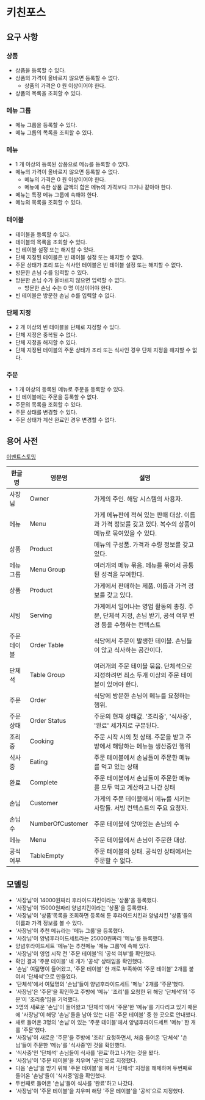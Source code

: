 # 키친포스

## 요구 사항

### 상품

* 상품을 등록할 수 있다.
* 상품의 가격이 올바르지 않으면 등록할 수 없다.
    * 상품의 가격은 0 원 이상이어야 한다.
* 상품의 목록을 조회할 수 있다.

### 메뉴 그룹

* 메뉴 그룹을 등록할 수 있다.
* 메뉴 그룹의 목록을 조회할 수 있다.

### 메뉴

* 1 개 이상의 등록된 상품으로 메뉴를 등록할 수 있다.
* 메뉴의 가격이 올바르지 않으면 등록할 수 없다.
    * 메뉴의 가격은 0 원 이상이어야 한다.
    * 메뉴에 속한 상품 금액의 합은 메뉴의 가격보다 크거나 같아야 한다.
* 메뉴는 특정 메뉴 그룹에 속해야 한다.
* 메뉴의 목록을 조회할 수 있다.

### 테이블

* 테이블을 등록할 수 있다.
* 테이블의 목록을 조회할 수 있다.
* 빈 테이블 설정 또는 해지할 수 있다.
* 단체 지정된 테이블은 빈 테이블 설정 또는 해지할 수 없다.
* 주문 상태가 조리 또는 식사인 테이블은 빈 테이블 설정 또는 해지할 수 없다.
* 방문한 손님 수를 입력할 수 있다.
* 방문한 손님 수가 올바르지 않으면 입력할 수 없다.
    * 방문한 손님 수는 0 명 이상이어야 한다.
* 빈 테이블은 방문한 손님 수를 입력할 수 없다.

### 단체 지정

* 2 개 이상의 빈 테이블을 단체로 지정할 수 있다.
* 단체 지정은 중복될 수 없다.
* 단체 지정을 해지할 수 있다.
* 단체 지정된 테이블의 주문 상태가 조리 또는 식사인 경우 단체 지정을 해지할 수 없다.

### 주문

* 1 개 이상의 등록된 메뉴로 주문을 등록할 수 있다.
* 빈 테이블에는 주문을 등록할 수 없다.
* 주문의 목록을 조회할 수 있다.
* 주문 상태를 변경할 수 있다.
* 주문 상태가 계산 완료인 경우 변경할 수 없다.

## 용어 사전

[이벤트스토밍](https://miro.com/app/board/o9J_kvNy5_Q=/)

| 한글명 | 영문명 | 설명 |
| --- | --- | --- |
| 사장님 | Owner | 가게의 주인. 해당 시스템의 사용자. |
| 메뉴 | Menu | 가게 메뉴판에 적혀 있는 판매 대상. 이름과 가격 정보를 갖고 있다. 복수의 상품이 메뉴로 묶여있을 수 있다. |
| 상품 | Product | 메뉴의 구성품. 가격과 수량 정보를 갖고 있다. |
| 메뉴 그룹 | Menu Group | 여러개의 메뉴 묶음. 메뉴를 묶어서 공통된 성격을 부여한다. |
| 상품 | Product | 가게에서 판매하는 제품. 이름과 가격 정보를 갖고 있다. |
| 서빙 | Serving | 가게에서 일어나는 영업 활동의 총칭. 주문, 단체석 지정, 손님 받기, 공석 여부 변경 등을 수행하는 컨텍스트 |
| 주문 테이블 | Order Table | 식당에서 주문이 발생한 테이블. 손님들이 앉고 식사하는 공간이다. |
| 단체석 | Table Group | 여러개의 주문 테이블 묶음. 단체석으로 지정하려면 최소 두개 이상의 주문 테이블이 있어야 한다. |
| 주문 | Order | 식당에 방문한 손님이 메뉴를 요청하는 행위. |
| 주문 상태 | Order Status | 주문의 현재 상태값. '조리중', '식사중', '완료' 세가지로 구분된다. |
| 조리중 | Cooking | 주문 시작 시의 첫 상태. 주문을 받고 주방에서 해당하는 메뉴늘 생산중인 행위 |
| 식사중 | Eating | 주문 테이블에서 손님들이 주문한 메뉴를 먹고 있는 상태 |
| 완료 | Complete | 주문 테이블에서 손님들이 주문한 메뉴를 모두 먹고 계산하고 나간 상태 |
| 손님 | Customer | 가게의 주문 테이블에서 메뉴를 시키는 사람들. 서빙 컨텍스트의 주요 요청자. |
| 손님 수 | NumberOfCustomer | 주문 테이블에 앉아있는 손님의 수 |
| 메뉴 | Menu | 주문 테이블에서 손님이 주문한 대상. |
| 공석 여부 | TableEmpty | 주문 테이블의 상태. 공석인 상태에서는 주문할 수 없다. |

## 모델링
- '사장님'이 14000원짜리 후라이드치킨이라는 '상품'을 등록했다.
- '사장님'이 15000원짜리 양념치킨이라는 '상품'을 등록했다.
- '사장님'이 '상품'목록을 조회하면 등록해 둔 후라이드치킨과 양념치킨 '상품'들의 이름과 가격 정보를 볼 수 있다.
- '사장님'이 추천 메뉴라는 '메뉴 그룹'을 등록했다.
- '사장님'이 양념후라이드세트라는 25000원짜리 '메뉴'를 등록했다.
- 양념후라이드세트 '메뉴'는 추천메뉴 '메뉴 그룹'에 속해 있다.
- '사장님'이 영업 시작 전 '주문 테이블'의 '공석 여부'를 확인했다.
- 확인 결과 '주문 테이블' 네 개가 '공석' 상태임을 확인했다.
- '손님' 여덟명이 들어왔고, '주문 테이블' 한 개로 부족하여 '주문 테이블' 2개를 붙여서 '단체석'으로 만들었다.
- '단체석'에서 여덟명의 '손님'들이 양념후라이드세트 '메뉴' 2개를 '주문'했다.
- '사장님'은 '주문'을 확인하고 주방에 '메뉴' '조리'를 요청한 뒤 해당 '단체석'의 '주문'이 '조리중'임을 기억했다.
- 3명의 새로운 '손님'이 들어왔고 '단체석'에서 '주문'한 '메뉴'를 기다리고 있기 때문에 '사장님'이 해당 '손님'들을 남아 있는 다른 '주문 테이블' 중 한 곳으로 안내했다.
- 새로 들어온 3명의 '손님'이 있는 '주문 테이블'에서 양념후라이드세트 '메뉴' 한 개를 '주문'했다.
- '사장님'이 새로운 '주문'을 주방에 '조리' 요청하면서, 처음 들어온 '단체석' '손님'들이 주문한 '메뉴'를 '식사중'인 것을 확인했다.
- '식사중'인 '단체석' 손님들이 식사를 '완료'하고 나가는 것을 봤다.
- '사장님'이 '주문 테이블'을 치우며 '공석'으로 지정했다.
- 다음 '손님'을 받기 위해 '주문 테이블'을 떼서 '단체석' 지정을 해제하며 두번째로 들어온 '손님'들이 '식사중'임을 확인했다.
- 두번째로 들어온 '손님'들이 식사를 '완료'하고 나갔다.
- '사장님'이 '주문 테이블'을 치우며 해당 '주문 테이블'을 '공석'으로 지정했다. 
